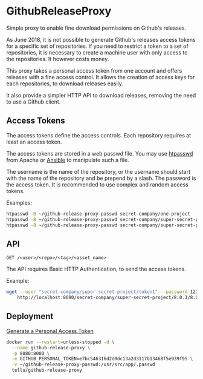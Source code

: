 # GithubReleaseProxy
Simple proxy to enable fine download permissions on Github's releases.

As June 2018, it is not possible to generate Github's releases access tokens for a specific set of repositories. If you need to restrict a token to a set of repositories, it is necessary to create a machine user with only access to the repositories. It however costs money.

This proxy takes a personal access token from one account and offers releases with a fine access control. It allows the creation of access keys for each repositories, to download releases easily.

It also provide a simpler HTTP API to download releases, removing the need to use a Github client.

## Access Tokens

The access tokens define the access controls. Each repository requires at least an access token.

The access tokens are stored in a web passwd file. You may use [htpasswd](https://httpd.apache.org/docs/2.4/programs/htpasswd.html) from Apache or [Ansible](https://docs.ansible.com/ansible/latest/modules/htpasswd_module.html) to manipulate such a file.

The username is the name of the repository, or the username should start with the name of the repository and be prepend by a slash. The password is the access token. It is recommended to use complex and random access tokens.

Examples:

```bash
htpasswd -B ~/github-release-proxy-passwd secret-company/one-project 
htpasswd -B ~/github-release-proxy-passwd secret-company/super-secret-project/token1 1234
htpasswd -B ~/github-release-proxy-passwd secret-company/super-secret-project/token2 1234
```

## API

```
GET /<user>/<repo>/<tag>/<asset_name>
```

The API requires Basic HTTP Authentication, to send the access tokens.

Example:

```bash
wget --user "secret-company/super-secret-project/token1" --password 1234 \
    http://localhost:8080/secret-company/super-secret-project/8.0.1/8.0.1.tar.gz
```

## Deployment

[Generate a Personal Access Token](https://help.github.com/articles/creating-a-personal-access-token-for-the-command-line/)

```bash
docker run --restart=unless-stopped -d \
  --name github-release-proxy \
  -p 8080:8080 \
  -e GITHUB_PERSONAL_TOKEN=e7bc546316d2d0dc13a2d3117b13468f5e939f95 \
  -v ~/github-release-proxy-passwd:/usr/src/app/.passwd
  tellu/github-release-proxy
```

